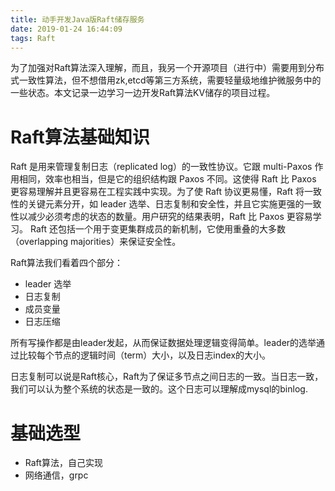 ```yaml
---
title: 动手开发Java版Raft储存服务
date: 2019-01-24 16:44:09
tags: Raft
---
```


为了加强对Raft算法深入理解，而且，我另一个开源项目（进行中）需要用到分布式一致性算法，但不想借用zk,etcd等第三方系统，需要轻量级地维护微服务中的一些状态。本文记录一边学习一边开发Raft算法KV储存的项目过程。

<!-- more -->

# Raft算法基础知识

Raft 是用来管理复制日志（replicated log）的一致性协议。它跟 multi-Paxos 作用相同，效率也相当，但是它的组织结构跟 Paxos 不同。这使得 Raft 比 Paxos 更容易理解并且更容易在工程实践中实现。为了使 Raft 协议更易懂，Raft 将一致性的关键元素分开，如 leader 选举、日志复制和安全性，并且它实施更强的一致性以减少必须考虑的状态的数量。用户研究的结果表明，Raft 比 Paxos 更容易学习。 Raft 还包括一个用于变更集群成员的新机制，它使用重叠的大多数（overlapping majorities）来保证安全性。

Raft算法我们看着四个部分：

- leader 选举
- 日志复制
- 成员变量
- 日志压缩

所有写操作都是由leader发起，从而保证数据处理逻辑变得简单。leader的选举通过比较每个节点的逻辑时间（term）大小，以及日志index的大小。

日志复制可以说是Raft核心，Raft为了保证多节点之间日志的一致。当日志一致，我们可以认为整个系统的状态是一致的。这个日志可以理解成mysql的binlog.

# 基础选型

- Raft算法，自己实现
- 网络通信，grpc






